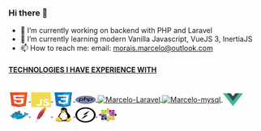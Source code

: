 ### Hi there 👋

- 🔭 I’m currently working on backend with PHP and Laravel
- 🌱 I’m currently learning modern Vanilla Javascript, VueJS 3, InertiaJS
- 📫 How to reach me: email: morais.marcelo@outlook.com

<div align="center">
  <a href="https://github.com/moraismarcelo">
<!--   <img height="180em" src="https://github-readme-stats.vercel.app/api?username=moraismarcelo&show_icons=true&theme=dracula&include_all_commits=true&count_private=true"/> -->
<!--   <img height="180em" src="https://github-readme-stats.vercel.app/api/top-langs/?username=moraismarcelo&layout=compact&langs_count=7&theme=dracula"/> -->
</div>
  
 #### TECHNOLOGIES I HAVE EXPERIENCE WITH
  
<div style="display: inline_block"><br>

  <img align="center" alt="Marcelo-HTML" height="30" width="40" src="https://raw.githubusercontent.com/devicons/devicon/master/icons/html5/html5-original.svg">
  <img align="center" alt="Marcelo-Js" height="30" width="40" src="https://raw.githubusercontent.com/devicons/devicon/master/icons/javascript/javascript-plain.svg">
  <img align="center" alt="Marcelo-CSS" height="30" width="40" src="https://raw.githubusercontent.com/devicons/devicon/master/icons/css3/css3-original.svg">
  <img align="center" alt="Marcelo-PHP" height="30" width="40" src="https://raw.githubusercontent.com/devicons/devicon/master/icons/php/php-original.svg">
  <img align="center" alt="Marcelo-Laravel" height="30" width="40" src="https://laravel.com/img/logomark.min.svg">
  <img align="center" alt="Marcelo-mysql" height="30" width="40" src="https://www.mysql.com/common/logos/logo-mysql-170x115.png">
  <img align="center" alt="Marcelo-VueJS" height="30" width="40" src="https://raw.githubusercontent.com/devicons/devicon/master/icons/vuejs/vuejs-original.svg">
  <img align="center" alt="Marcelo-DockerS" height="30" width="40" src="https://raw.githubusercontent.com/devicons/devicon/master/icons/docker/docker-original.svg">
  <img align="center" alt="Marcelo-Apache" height="30" width="40" src="https://raw.githubusercontent.com/devicons/devicon/master/icons/apache/apache-original.svg">
  <img align="center" alt="Marcelo-Apache" height="30" width="40" src="https://raw.githubusercontent.com/devicons/devicon/master/icons/linux/linux-original.svg">
  <img align="center" alt="Marcelo-Apache" height="30" width="40" src="https://raw.githubusercontent.com/devicons/devicon/master/icons/socketio/socketio-original.svg">
  <img align="center" alt="Marcelo-Apache" height="30" width="40" src="https://raw.githubusercontent.com/devicons/devicon/master/icons/centos/centos-original.svg">

</div>

 
  
  

